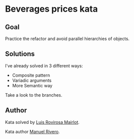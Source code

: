 # Beverages prices kata
## Goal
Practice the refactor and avoid parallel hierarchies of objects.

## Solutions
I've already solved in 3 different ways:
- Composite pattern
- Variadic arguments
- More Semantic way

Take a look to the branches.

## Author
Kata solved by [Luis Rovirosa Mairlot](https://twitter.com/luisrovirosa).

Kata author [Manuel Rivero](https://twitter.com/trikitrok). 